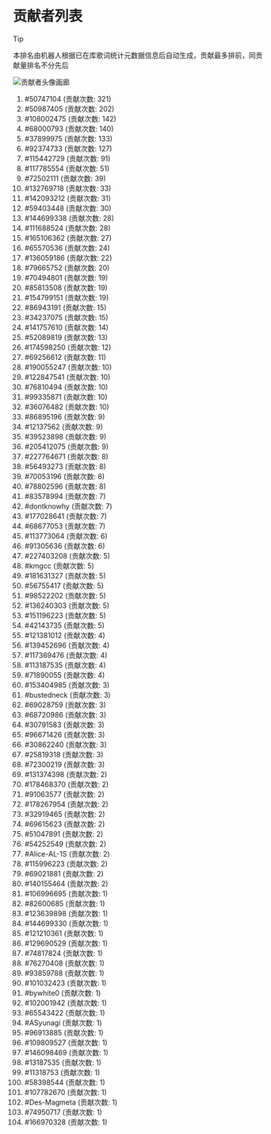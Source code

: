 # 贡献者列表

> [!TIP]
> 本排名由机器人根据已在库歌词统计元数据信息后自动生成，贡献最多排前，同贡献量排名不分先后

![贡献者头像画廊](./CONTRIBUTORS.svg)

1. #50747104 (贡献次数: 321)
2. #50987405 (贡献次数: 202)
3. #108002475 (贡献次数: 142)
4. #68000793 (贡献次数: 140)
5. #37899975 (贡献次数: 133)
6. #92374733 (贡献次数: 127)
7. #115442729 (贡献次数: 91)
8. #117785554 (贡献次数: 51)
9. #72502111 (贡献次数: 39)
10. #132769718 (贡献次数: 33)
11. #142093212 (贡献次数: 31)
12. #59403448 (贡献次数: 30)
13. #144699338 (贡献次数: 28)
14. #111688524 (贡献次数: 28)
15. #165106362 (贡献次数: 27)
16. #65570536 (贡献次数: 24)
17. #136059186 (贡献次数: 22)
18. #79665752 (贡献次数: 20)
19. #70494801 (贡献次数: 19)
20. #85813508 (贡献次数: 19)
21. #154799151 (贡献次数: 19)
22. #86943191 (贡献次数: 15)
23. #34237075 (贡献次数: 15)
24. #141757610 (贡献次数: 14)
25. #52089819 (贡献次数: 13)
26. #174598250 (贡献次数: 12)
27. #69256612 (贡献次数: 11)
28. #190055247 (贡献次数: 10)
29. #122847541 (贡献次数: 10)
30. #76810494 (贡献次数: 10)
31. #99335871 (贡献次数: 10)
32. #36076482 (贡献次数: 10)
33. #86895196 (贡献次数: 9)
34. #12137562 (贡献次数: 9)
35. #39523898 (贡献次数: 9)
36. #205412075 (贡献次数: 9)
37. #227764671 (贡献次数: 8)
38. #56493273 (贡献次数: 8)
39. #70053196 (贡献次数: 8)
40. #78802596 (贡献次数: 8)
41. #83578994 (贡献次数: 7)
42. #dontknowhy (贡献次数: 7)
43. #177028641 (贡献次数: 7)
44. #68677053 (贡献次数: 7)
45. #113773064 (贡献次数: 6)
46. #91305636 (贡献次数: 6)
47. #227403208 (贡献次数: 5)
48. #kmgcc (贡献次数: 5)
49. #181631327 (贡献次数: 5)
50. #56755417 (贡献次数: 5)
51. #98522202 (贡献次数: 5)
52. #136240303 (贡献次数: 5)
53. #151196223 (贡献次数: 5)
54. #42143735 (贡献次数: 5)
55. #121381012 (贡献次数: 4)
56. #139452696 (贡献次数: 4)
57. #117369476 (贡献次数: 4)
58. #113187535 (贡献次数: 4)
59. #71890055 (贡献次数: 4)
60. #153404985 (贡献次数: 3)
61. #bustedneck (贡献次数: 3)
62. #69028759 (贡献次数: 3)
63. #68720986 (贡献次数: 3)
64. #30791583 (贡献次数: 3)
65. #96671426 (贡献次数: 3)
66. #30862240 (贡献次数: 3)
67. #25819318 (贡献次数: 3)
68. #72300219 (贡献次数: 3)
69. #131374398 (贡献次数: 2)
70. #178468370 (贡献次数: 2)
71. #91063577 (贡献次数: 2)
72. #178267954 (贡献次数: 2)
73. #32919465 (贡献次数: 2)
74. #69615623 (贡献次数: 2)
75. #51047891 (贡献次数: 2)
76. #54252549 (贡献次数: 2)
77. #Alice-AL-1S (贡献次数: 2)
78. #115996223 (贡献次数: 2)
79. #69021881 (贡献次数: 2)
80. #140155464 (贡献次数: 2)
81. #106996695 (贡献次数: 1)
82. #82600685 (贡献次数: 1)
83. #123639898 (贡献次数: 1)
84. #144699330 (贡献次数: 1)
85. #121210361 (贡献次数: 1)
86. #129690529 (贡献次数: 1)
87. #74817824 (贡献次数: 1)
88. #76270408 (贡献次数: 1)
89. #93859788 (贡献次数: 1)
90. #101032423 (贡献次数: 1)
91. #bywhite0 (贡献次数: 1)
92. #102001942 (贡献次数: 1)
93. #65543422 (贡献次数: 1)
94. #ASyunagi (贡献次数: 1)
95. #96913885 (贡献次数: 1)
96. #109809527 (贡献次数: 1)
97. #146098469 (贡献次数: 1)
98. #13187535 (贡献次数: 1)
99. #11318753 (贡献次数: 1)
100. #58398544 (贡献次数: 1)
101. #107782670 (贡献次数: 1)
102. #Des-Magmeta (贡献次数: 1)
103. #74950717 (贡献次数: 1)
104. #166970328 (贡献次数: 1)
